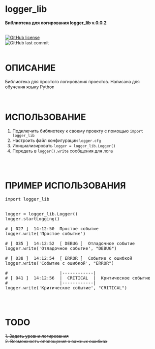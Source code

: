 # logger_lib

<b>Библиотека для логирования logger_lib
v.0.0.2</b>

<br><a href="https://github.com/iamantonreznik/logger_lib/blob/main/LICENSE"><img alt="GitHub license" src="https://img.shields.io/github/license/iamantonreznik/logger_lib?style=for-the-badge"></a><br><img alt="GitHub last commit" src="https://img.shields.io/github/last-commit/iamantonreznik/logger_lib?style=for-the-badge"><br><br>
# ОПИСАНИЕ

Библиотека для простого логирования проектов. Написана для обучения языку Python
<br><br><br>
# ИСПОЛЬЗОВАНИЕ

1. Подключить библиотеку к своему проекту с помощью `import logger_lib`
2. Настроить файл конфигурации `logger.cfg`
3. Инициализировать `logger = logger_lib.Logger()`
4. Передать в `logger().write` сообщения для лога

<br><br>
# ПРИМЕР ИСПОЛЬЗОВАНИЯ
<pre>
import logger_lib


logger = logger_lib.Logger()
logger.startLogging()

# [ 027 ]  14:12:50  Простое событие
logger.write('Простое событие')

# [ 035 ]  14:12:52  [ DEBUG ]  Отладочное событие
logger.write('Отладочное событие', "DEBUG")

# [ 038 ]  14:12:54  [ ERROR ]  Событие с ошибкой
logger.write('Событие с ошибкой', "ERROR")

#                    |------------|
# [ 041 ]  14:12:56  |  CRITICAL  |  Критическое событие
#                    |------------|
logger.write('Критическое событие', "CRITICAL")
</pre>
<br><br>
# TODO 

<s>1. Задать уровни логирования</s><br>
<s>2. Возможность оповещения о важных ошибках</s>
